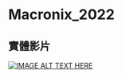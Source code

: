 # Macronix_2022
## 實體影片
[![IMAGE ALT TEXT HERE](https://img.youtube.com/vi/YOUTUBE_VIDEO_ID_HERE/0.jpg)](https://www.youtube.com/watch?v=QOL8G59Ion0)
